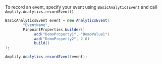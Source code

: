 To record an event, specify your event using `BasicAnalyticsEvent` and call `Amplify.Analytics.recordEvent()`

```java
BasicAnalyticsEvent event = new AnalyticsEvent(
        "EventName",
        PinpointProperties.builder()
            .add("DemoProperty1", "DemoValue1")
            .add("DemoProperty2", 2.0)
            .build()
);

Amplify.Analytics.recordEvent(event);
```
